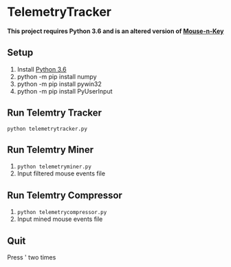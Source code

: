 # TelemetryTracker

**This project requires Python 3.6 and is an altered version of [Mouse-n-Key](https://github.com/pablotheissen/Mouse-n-Key)**

## Setup
1. Install [Python 3.6](https://www.python.org/downloads/)
2. python -m pip install numpy
3. python -m pip install pywin32
4. python -m pip install PyUserInput

## Run Telemtry Tracker
`python telemetrytracker.py`

## Run Telemtry Miner
1. `python telemetryminer.py`
2. Input filtered mouse events file

## Run Telemtry Compressor
1. `python telemetrycompressor.py`
2. Input mined mouse events file

## Quit
Press ' two times
